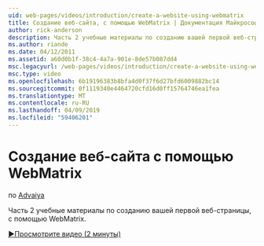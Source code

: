 ```yaml
---
uid: web-pages/videos/introduction/create-a-website-using-webmatrix
title: Создание веб-сайта, с помощью WebMatrix | Документация Майкрософт
author: rick-anderson
description: Часть 2 учебные материалы по созданию вашей первой веб-страницы, с помощью WebMatrix.
ms.author: riande
ms.date: 04/12/2011
ms.assetid: a60d0b1f-38c4-4a7a-901e-8de57b087dd4
msc.legacyurl: /web-pages/videos/introduction/create-a-website-using-webmatrix
msc.type: video
ms.openlocfilehash: 6b19196383b8bfa4d0f37f6d27bfd6009882bc14
ms.sourcegitcommit: 0f1119340e4464720cfd16d0ff15764746ea1fea
ms.translationtype: MT
ms.contentlocale: ru-RU
ms.lasthandoff: 04/09/2019
ms.locfileid: "59406201"
---
```

# <a name="create-a-website-using-webmatrix"></a>Создание веб-сайта с помощью WebMatrix

по [Advaiya](https://twitter.com/Advaiyasolns)

Часть 2 учебные материалы по созданию вашей первой веб-страницы, с помощью WebMatrix.

[&#9654;Просмотрите видео (2 минуты)](https://channel9.msdn.com/Blogs/ASP-NET-Site-Videos/create-a-website-using-webmatrix)
